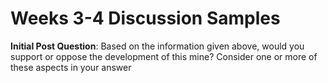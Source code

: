 # Weeks 3-4 Discussion Samples

**Initial Post Question**: Based on the information given above, would you support or oppose the development of this mine? Consider one or more of these aspects in your answer
